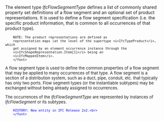 The element type _IfcFlowSegmentType_ defines a list of commonly shared property set definitions of a flow segment and an optional set of product representations. It is used to define a flow segment specification (i.e. the specific product information, that is common to all occurrences of that product type).

> <font size="-1">
		NOTE: The product representations are defined as
		representation maps (at the level of the supertype <i>IfcTypeProduct</i>, which
		get assigned by an element occurrence instance through the
		<i>IfcShapeRepresentation.Item[1]</i> being an
		<i>IfcMappedItem</i>.
    	</font>

A flow segment type is used to define the common properties of a flow segment that may be applied to many occurrences of that type. A flow segment is a section of a distribution system, such as a duct, pipe, conduit, etc. that typically has only two ports. Flow segment types (or the instantiable subtypes) may be exchanged without being already assigned to occurrences.

The occurrences of the _IfcFlowSegmentType_ are represented by instances of _IfcFlowSegment_ or its subtypes.

> <font color="#0000ff" size="-1">
    	HISTORY: New entity in IFC Release 2x2.<br>
    	</font>